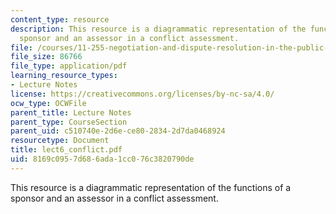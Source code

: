```yaml
---
content_type: resource
description: This resource is a diagrammatic representation of the functions of a
  sponsor and an assessor in a conflict assessment.
file: /courses/11-255-negotiation-and-dispute-resolution-in-the-public-sector-spring-2005/8169c0957d686ada1cc076c3820790de_lect6_conflict.pdf
file_size: 86766
file_type: application/pdf
learning_resource_types:
- Lecture Notes
license: https://creativecommons.org/licenses/by-nc-sa/4.0/
ocw_type: OCWFile
parent_title: Lecture Notes
parent_type: CourseSection
parent_uid: c510740e-2d6e-ce80-2834-2d7da0468924
resourcetype: Document
title: lect6_conflict.pdf
uid: 8169c095-7d68-6ada-1cc0-76c3820790de
---
```

This resource is a diagrammatic representation of the functions of a sponsor and an assessor in a conflict assessment.